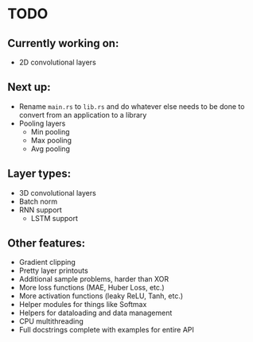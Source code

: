 # TODO

## Currently working on:

-   2D convolutional layers

## Next up:

-   Rename `main.rs` to `lib.rs` and do whatever else needs to be done to convert from
    an application to a library
-   Pooling layers
    -   Min pooling
    -   Max pooling
    -   Avg pooling

## Layer types:

-   3D convolutional layers
-   Batch norm
-   RNN support
    -   LSTM support

## Other features:

-   Gradient clipping
-   Pretty layer printouts
-   Additional sample problems, harder than XOR
-   More loss functions (MAE, Huber Loss, etc.)
-   More activation functions (leaky ReLU, Tanh, etc.)
-   Helper modules for things like Softmax
-   Helpers for dataloading and data management
-   CPU multithreading
-   Full docstrings complete with examples for entire API
